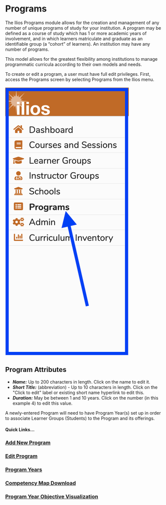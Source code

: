 # Programs

The Ilios Programs module allows for the creation and management of any number of unique programs of study for your institution. A program may be defined as a course of study which has 1 or more academic years of involvement, and in which learners matriculate and graduate as an identifiable group \(a “cohort” of learners\). An institution may have any number of programs.

This model allows for the greatest flexibility among institutions to manage programmatic curricula according to their own models and needs.

To create or edit a program, a user must have full edit privileges. First, access the Programs screen by selecting Programs from the Ilios menu.

![Click &quot;Programs&quot; from the Ilios menu](../.gitbook/assets/screen-shot-2021-09-15-at-3.55.54-pm.png)

## Program Attributes

* _**Name:**_ Up to 200 characters in length.  Click on the name to edit it.
* _**Short Title:**_ \(abbreviation\) - Up to 10 characters in length. Click on the "Click to edit" label or existing short name hyperlink to edit this.
* _**Duration:**_ May be between 1 and 10 years.  Click on the number \(in this example 4\) to edit this value.

A newly-entered Program will need to have Program Year\(s\) set up in order to associate Learner Groups \(Students\) to the Program and its offerings.

#### Quick Links...

### [Add New Program](https://iliosproject.gitbook.io/ilios-user-guide/programs/add-new-program)

### [Edit Program](https://iliosproject.gitbook.io/ilios-user-guide/programs/edit-program)

### [Program Years](https://iliosproject.gitbook.io/ilios-user-guide/programs/add-program-year)

### [Competency Map Download](https://iliosproject.gitbook.io/ilios-user-guide/programs/competency-map-download)

### [Program Year Objective Visualization](https://iliosproject.gitbook.io/ilios-user-guide/programs/program-year-objective-map-visualization)


